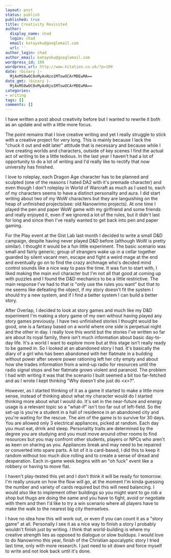```yaml
---
layout: post
status: publish
published: true
title: Creativity Revisited
author:
  display_name: chad
  login: chad
  email: katayoku@googlemail.com
  url: ''
author_login: chad
author_email: katayoku@googlemail.com
wordpress_id: 109
wordpress_url: http://www.kitation.co.uk/?p=109
date: !binary |-
  MjAxMS0wOC0xMyAxNzo1MTowOCArMDEwMA==
date_gmt: !binary |-
  MjAxMS0wOC0xMyAxNjo1MTowOCArMDEwMA==
categories:
- writing
tags: []
comments: []
---
```

<p>I have written a post about creativity before but I wanted to rewrite it both as an update and with a little more focus.</p>
<p>The point remains that I love creative writing and yet I really struggle to stick with a creative project for very long. This is mainly because I lack the "chuck it out and edit later" attitude that is necessary and because while I love creating worlds and characters, outside of key scenes I find the actual act of writing to be a little tedious. In the last year I haven't had a lot of opportunity to do a lot of writing and I'd really like to rectify that now university has finished.</p>
<p>I love to roleplay, each Dragon Age character has to be planned and sculpted (one of the reasons I hated DA2 with it's premade character) and even though I don't roleplay in World of Warcraft as much as I used to, each of my characters seems to have a distinct personality and aura. I did start writing about two of my WoW characters but they are languishing on the heap of unfinished projects(see: old Nanowrimo projects). At one time I played the pen and paper WoW game with my girlfriend and some friends and really enjoyed it, even if we ignored a lot of the rules, but it didn't last for long and since then I've really wanted to get back into pen and paper gaming.</p>
<p>For the Play event at the Gist Lab last month I decided to write a small D&amp;D campaign, despite having never played D&amp;D before (although WoW is pretty similar). I thought it would be a fun little experiment. The basic scenario was small and fairly generic; group of strangers wake up in a cellar together guarded by silent vacant men, escape and fight a weird mage at the end and eventually go on to find the crazy archmage who's decided mind control sounds like a nice way to pass the time. It was fun to start with, I liked making the main evil character but I'm not all that good at coming up with puzzles and I found the D&amp;D mechanics to be a little restrictive. The main response I've had to that is "only use the rules you want" but that to me seems like defeating the object, if my story doesn't fit the system I should try a new system, and if I find a better system I can build a better story.</p>
<p>After Overlap, I decided to look at story games and much like my D&amp;D experiment I'm making a story game of my own without having played any story games previously. I have two unfinished stories I thought would be good, one is a fantasy based on a world where one side is perpetual night and the other in day. I really love this world but the stories I've written so far are about its royal family, there isn't much information about basic day-to-day life. It's a world I want to explore more but at this stage isn't really ready to be gamed in. So I looked at an abandoned story I had. It's basically the diary of a girl who has been abandoned with her flatmate in a building without power after severe power rationing left her city empty and about how she trades information from a wind-up radio for resources until the radio signal stops and her flatmate grows violent and paranoid. The problem I had with writing it was that the scenario I built seemed a bit too far-fetched and as I wrote I kept thinking "Why doesn't she just do &lt;x&gt;?".</p>
<p>However, as I started thinking of it as a game it started to make a little more sense, instead of thinking about what my character would do I started thinking more about what I would do. It's set in the near-future and energy usage is a relevant topic so a "what-if" isn't too far out of left-field. So the set-up is you're a student in a hall of residence in an abandoned city and you're waiting for the rescue. The aim of the game is to survive for 30 days. You are allowed only 3 electrical appliances, picked at random. Each day you must eat, drink and sleep. Personality traits are determined by the degree you are studying and you must move around other rooms to find resources but you may confront other students, players or NPCs who aren't as keen on sharing as you. Appliances break and may need to be repaired or converted into spare parts. A lot of it is card-based, I did this to keep it random without too much dice rolling and to create a sense of dread and desperation. Each in-game week begins with an "oh fuck" event like a robbery or having to move flat.</p>
<p>I haven't play-tested this yet and I don't think it will be ready for tomorrow. I'm really unsure on how the flow will go, at the moment I'm kinda guessing the number and variety of cards required but this will need balancing. I would also like to implement other buildings so you might want to go rob a shop but thugs are doing the same and you have to fight, avoid or negotiate with them and then I'd like to try a win scenario where all players have to make the walk to the nearest big city themselves.</p>
<p>I have no idea how this will work out, or even if you can count it as a "story game" at all. Personally I see it as a nice way to finish a story I probably wouldn't finish just by writing. I think that world-building is where my creative strength lies as opposed to dialogue or slow buildups. I would love to do Nanowrimo this year, finish of the Christian apocalyptic story I tried last time, only with more research. I just need to sit down and force myself to write and not look back until it's done.</p>
<p>&nbsp;</p>
<p>&nbsp;</p>
